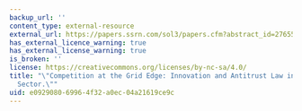 ```yaml
---
backup_url: ''
content_type: external-resource
external_url: https://papers.ssrn.com/sol3/papers.cfm?abstract_id=2765502
has_external_licence_warning: true
has_external_license_warning: true
is_broken: ''
license: https://creativecommons.org/licenses/by-nc-sa/4.0/
title: "\"Competition at the Grid Edge: Innovation and Antitrust Law in the Electricity\_\
  Sector.\""
uid: e0929080-6996-4f32-a0ec-04a21619ce9c
---
```

